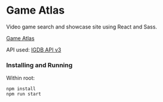 # Game Atlas

Video game search and showcase site using React and Sass.

[Game Atlas](https://projects2.colingillespie.xyz/game-atlas/)

API used: [IGDB API v3](https://api.igdb.com/)

### Installing and Running

Within root:

```
npm install
npm run start
```
